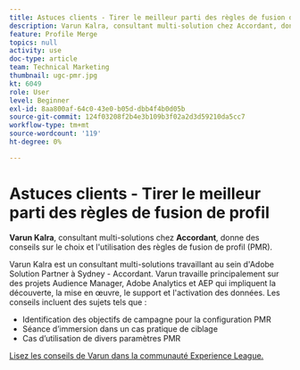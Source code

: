 ```yaml
---
title: Astuces clients - Tirer le meilleur parti des règles de fusion de profil
description: Varun Kalra, consultant multi-solution chez Accordant, donne des conseils sur le choix et l'utilisation des règles de fusion de profil (PMR).
feature: Profile Merge
topics: null
activity: use
doc-type: article
team: Technical Marketing
thumbnail: ugc-pmr.jpg
kt: 6049
role: User
level: Beginner
exl-id: 8aa800af-64c0-43e0-b05d-dbb4f4b0d05b
source-git-commit: 124f03208f2b4e3b109b3f02a2d3d59210da5cc7
workflow-type: tm+mt
source-wordcount: '119'
ht-degree: 0%

---
```


# Astuces clients - Tirer le meilleur parti des règles de fusion de profil

**Varun Kalra**, consultant multi-solutions chez **Accordant**, donne des conseils sur le choix et l&#39;utilisation des règles de fusion de profil (PMR).

Varun Kalra est un consultant multi-solutions travaillant au sein d&#39;Adobe Solution Partner à Sydney - Accordant. Varun travaille principalement sur des projets Audience Manager, Adobe Analytics et AEP qui impliquent la découverte, la mise en œuvre, le support et l&#39;activation des données. Les conseils incluent des sujets tels que :

* Identification des objectifs de campagne pour la configuration PMR
* Séance d’immersion dans un cas pratique de ciblage
* Cas d’utilisation de divers paramètres PMR

[Lisez les conseils de Varun dans la communauté Experience League.](https://experienceleaguecommunities.adobe.com/t5/adobe-audience-manager-blogs/getting-the-most-out-of-profile-merge-rules-tips-tricks-and/ba-p/372248)
